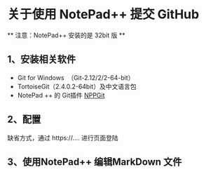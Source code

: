 # 关于使用 NotePad++ 提交 GitHub

** 注意：NotePad++ 安装的是 32bit 版 **
## 1、安装相关软件

- Git for Windows  （Git-2.12/2/2-64-bit）
- TortoiseGit（2.4.0.2-64bit）及中文语言包
- NotePad ++ 的 Git插件 [NPPGit](https://forum.lowyat.net/index.php?s=813777532e8da2a3789f63ae43c8fbc2&act=Attach&type=post&id=1486188)

## 2、配置

缺省方式，通过 https://.... 进行页面登陆




## 3、使用NotePad++ 编辑MarkDown 文件
